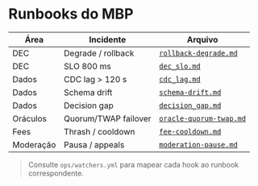 # Runbooks do MBP

| Área | Incidente | Arquivo |
| --- | --- | --- |
| DEC | Degrade / rollback | [`rollback-degrade.md`](rollback-degrade.md) |
| DEC | SLO 800 ms | [`dec_slo.md`](dec_slo.md) |
| Dados | CDC lag > 120 s | [`cdc_lag.md`](cdc_lag.md) |
| Dados | Schema drift | [`schema-drift.md`](schema-drift.md) |
| Dados | Decision gap | [`decision_gap.md`](decision_gap.md) |
| Oráculos | Quorum/TWAP failover | [`oracle-quorum-twap.md`](oracle-quorum-twap.md) |
| Fees | Thrash / cooldown | [`fee-cooldown.md`](fee-cooldown.md) |
| Moderação | Pausa / appeals | [`moderation-pause.md`](moderation-pause.md) |

> Consulte `ops/watchers.yml` para mapear cada hook ao runbook correspondente.
